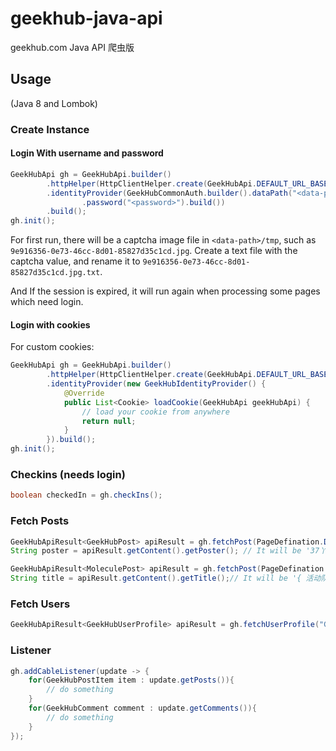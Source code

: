 # geekhub-java-api
geekhub.com Java API 爬虫版

## Usage

(Java 8 and Lombok)

### Create Instance

#### Login With username and password
```java
GeekHubApi gh = GeekHubApi.builder()
		.httpHelper(HttpClientHelper.create(GeekHubApi.DEFAULT_URL_BASE, GeekHubApi.USER_AGENT))
		.identityProvider(GeekHubCommonAuth.builder().dataPath("<data-path>").username("<username>")
				.password("<password>").build())
		.build();
gh.init();
```
For first run, there will be a captcha image file in `<data-path>/tmp`, such as `9e916356-0e73-46cc-8d01-85827d35c1cd.jpg`. 
Create a text file with the captcha value, and rename it to `9e916356-0e73-46cc-8d01-85827d35c1cd.jpg.txt`.

And If the session is expired, it will run again when processing some pages which need login.  

#### Login with cookies

For custom cookies:
```java
GeekHubApi gh = GeekHubApi.builder()
		.httpHelper(HttpClientHelper.create(GeekHubApi.DEFAULT_URL_BASE, GeekHubApi.USER_AGENT))
		.identityProvider(new GeekHubIdentityProvider() {
			@Override
			public List<Cookie> loadCookie(GeekHubApi geekHubApi) {
				// load your cookie from anywhere
				return null;
			}
		}).build();
gh.init();
```
### Checkins (needs login)

```java
boolean checkedIn = gh.checkIns();
```

### Fetch Posts

```java
GeekHubApiResult<GeekHubPost> apiResult = gh.fetchPost(PageDefination.DEFAULT_POST, "2296");
String poster = apiResult.getContent().getPoster();	// It will be '37丫37'
```
```java
GeekHubApiResult<MoleculePost> apiResult = gh.fetchPost(PageDefination.MOLECULE, "1");
String title = apiResult.getContent().getTitle();// It will be '{ 活动队列，暂未开始 } GeekHub Launch！抢到楼层，这一箱 AirPods 2 就是你的了。'
```

### Fetch Users

```java
GeekHubApiResult<GeekHubUserProfile> apiResult = gh.fetchUserProfile("GM");
```

### Listener

```java
gh.addCableListener(update -> {
	for(GeekHubPostItem item : update.getPosts()){
		// do something
	}
	for(GeekHubComment comment : update.getComments()){
		// do something
	}
});
```